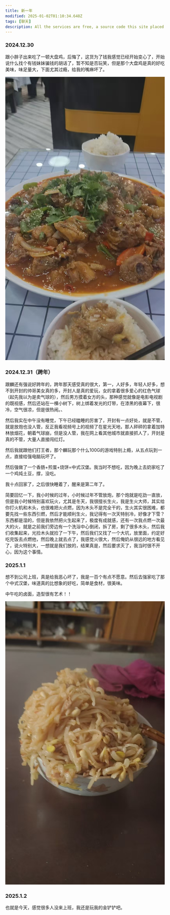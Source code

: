 ```yaml
---
title: 新一年
modified: 2025-01-02T01:10:34.648Z
tags: [聊天]
description: All the services are free, a source code this site placed on github repository and intergration with netlify service, another service that you can use is github page for hosting your own static site.
---
```


### 2024.12.30

跟小胖子出来吃了一顿大盘鸡，后悔了，这货为了钱我感觉已经开始变心了，开始说什么找个有钱妹妹骗钱的胡话了，暂不知是否玩笑，但是那个大盘鸡是真的好吃美味，味足量大，下面尤其过瘾，给我的嘴麻坏了。

![2.jpg](2.jpg)

### 2024.12.31（跨年）

跟麟还有强说好跨年的，跨年那天感受真的很大，第一，人好多，年轻人好多，想不到开封的帅哥美女真的多，开封人是真的爱玩，女的拿着很多爱心的红色气球（起先我以为是卖气球的），然后男方摸着女方的头，那种感觉就像是电影电视剧的既视感，然后还站在一棵小树下，树上绑着发光的灯带，在漆黑的夜幕下，很冷，空气很凉，但是很热闹。、

然后我实在中午没有睡觉，下午已经瞌睡的厉害了，开封有一点好处，就是不管，就是放炮也没人管，反正我看视频号上的视频了在星光天地，那人砰砰的拿着加特林放烟花，朝着气球崩，但是没人管，我在网上看其他城市就直接抓人了，开封是真的不管，大量人直接闯红灯。

然后我就跟他们打王者，那个麟玩那个什么100G的游戏特别上瘾，从五点玩到一点，直接给强电脑玩坏了。

然后强做了一个香肠+煎蛋+烧饼=中式汉堡。我当时不想吃，因为晚上去奶家吃了一个鸡炖土豆，撑，没吃。

我十点回家了，之后很快睡着了，醒来是第二年了。

简要回忆一下，我小时候的过年，小时候过年不管放炮，那个炮就是吃劲一直放，但是我小时候特别喜欢玩火，尤其是冬天，我很擅长生火，我是生火大师，其实给你打火机和木头，也很难把火点燃，因为木头不是完全干的，生火其实很困难，都要先找一些东西引燃，然后才能顺利生火，我记得有一次天特别冷，好像才下雪？东西都是湿的，但是我依然把火生起来了，极度有成就感，还有一次我点燃一次最大的火，就是之前我们旁边有一个洗浴中心倒闭，拆了房，剩了很多木头，然后我们收集起来，光捡木头就捡了一下午，然后我们又找了一个大坑，放里面，约定好吃完饭去点燃他，然后晚上就去点了，我感觉火很大，然后俺奶从很远的地方看见了，说火特别大，一想就是我们放的，结果真是，然后要求灭了，我当时很不开心，因为这个事情。

### 2025.1.1

想不到公司上班，真是给我恶心坏了，我是一百个有点不愿意。然后去强家吃了那个中式汉堡，味道真的比想象的好吃，简单是食材，很美味。

中午吃的卤面，造型很有艺术！！

![1.jpg](1.jpg)





### 2025.1.2

也就是今天，感觉很多人没来上班，我还是玩我的金铲铲吧。
